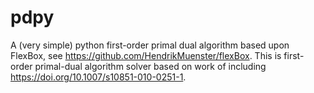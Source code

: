 # pdpy
A (very simple) python first-order primal dual algorithm based upon FlexBox, see https://github.com/HendrikMuenster/flexBox. This is first-order primal-dual algorithm solver based on work of including https://doi.org/10.1007/s10851-010-0251-1.
